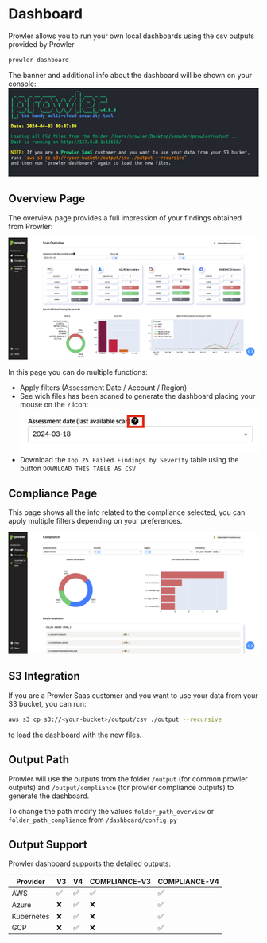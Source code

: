 # Dashboard
Prowler allows you to run your own local dashboards using the csv outputs provided by Prowler

```sh
prowler dashboard
```

The banner and additional info about the dashboard will be shown on your console:
<img src="./img/dashboard/dashboard-banner.png">

## Overview Page

The overview page provides a full impression of your findings obtained from Prowler:

<img src="./img/dashboard/dashboard-overview.png">

In this page you can do multiple functions:
* Apply filters (Assessment Date / Account / Region)
* See wich files has been scaned to generate the dashboard placing your mouse on the `?` icon:
    <img src="./img/dashboard/dashboard-files-scanned.png">
* Download the `Top 25 Failed Findings by Severity` table using the button `DOWNLOAD THIS TABLE AS CSV`

## Compliance Page

This page shows all the info related to the compliance selected, you can apply multiple filters depending on your preferences.

<img src="./img/dashboard/dashboard-compliance.png">

## S3 Integration

If you are a Prowler Saas customer and you want to use your data from your S3 bucket, you can run:

```sh
aws s3 cp s3://<your-bucket>/output/csv ./output --recursive
```
to load the dashboard with the new files.

## Output Path

Prowler will use the outputs from the folder `/output` (for common prowler outputs) and `/output/compliance` (for prowler compliance outputs) to generate the dashboard.

To change the path modify the values `folder_path_overview` or `folder_path_compliance` from `/dashboard/config.py`

## Output Support

Prowler dashboard supports the detailed outputs:

| Provider | V3 | V4 | COMPLIANCE-V3 | COMPLIANCE-V4|
|---|---|---|---|---|
| AWS | ✅ | ✅ | ✅ | ✅ |
| Azure | ❌ | ✅ | ❌ | ✅ |
| Kubernetes | ❌ | ✅ | ❌ | ✅ |
| GCP | ❌ | ✅ | ❌ | ✅ |
